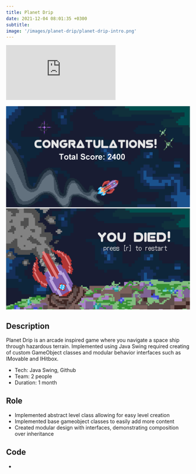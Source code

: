 ```yaml
---
title: Planet Drip
date: 2021-12-04 08:01:35 +0300
subtitle: 
image: '/images/planet-drip/planet-drip-intro.png'
---
```


<p><iframe src="https://www.youtube.com/embed/GM0YtjOSsJI" loading="lazy" frameborder="0" allowfullscreen></iframe></p>

<div class="gallery-box">
  <div class="gallery">
    <img src="/images/planet-drip/planet-drip-win.png" loading="lazy" alt="Project">
    <img src="/images/planet-drip/planet-drip-outro.png" loading="lazy" alt="Project">
  </div>
</div>

## Description

Planet Drip is an arcade inspired game where you navigate a space ship through hazardous terrain. Implemented using Java Swing required creating of custom GameObject classes and modular behavior interfaces such as IMovable and IHitbox.

* Tech: Java Swing, Github
* Team: 2 people
* Duration: 1 month

## Role
* Implemented abstract level class allowing for easy level creation
* Implemented base gameobject classes to easily add more content
* Created modular design with interfaces, demonstrating composition over inheritance

## Code
<div class="social social--large">
  <ul class="social__list list-reset">
    <li class="social__item">
      <a class="social__link" href="https://github.com/YAGOTAGO/Planet-Drip" target="_blank" rel="noopener"
        aria-label="GitHub"><i class="ion ion-logo-github"></i></a>
    </li>
  </ul>
</div>